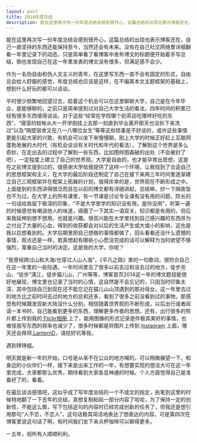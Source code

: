 ```yaml
---
layout: post
title: 2014年度总结
description: 能在这里再次写一份年度总结会感到很开心，这篇总结的出现也表示博客还在，自己一直坚持的东西还能保持至今，当然还会有未来。没有在自己社交网络里详细翻看一年里记录下的动态，只是简单看了看博客中发布博文的标题便开始着手写总结，倒也发现自己在这一年里发表的博文没有很多，但满足感不会少。
---
```

能在这里再次写一份年度总结会感到很开心，这篇总结的出现也表示博客还在，自己一直坚持的东西还能保持至今，当然还会有未来。没有在自己社交网络里详细翻看一年里记录下的动态，只是简单看了看博客中发布博文的标题便开始着手写总结，倒也发现自己在这一年里发表的博文没有很多，但满足感不会少。

作为一名伪自由和伪人文主义的青年，在这里写东西一直不会有固定的形式，自由总会给人舒服的感觉，年度总结也应该是这样，在不偏离本文主题框架的基础上，想到什么好玩的都可以谈谈。

平时很少频繁地回望过去，趁着这个机会可以在这里聊聊大学，自己是在今年毕业，是能够聊的，之前只是简单提到过对自己大学生活的看法，四年时间的积累已经有很多东西值得谈谈。对于这些“经常在学校哪个奶茶店吃哪样好吃的东西”、“寝室的蚊帐从大一开学刚挂上去那一刻直到毕业离开那天也没拆下来洗过”以及“隔壁宿舍又在八一八哪位女生”等等这些琐事是不好谈的，或许这些事情更能引起大家的兴致，有机会可以坐下来慢慢聊。刚上大学的时候正好赶上互联网蓬勃发展的大时代（有机会谈谈有关时代和年代的看法），了解到这个世界是多么奇妙，在走出去的过程中了解到一些东西，比如图样图森破的出处（不会被封了吧），一定程度上建立了自己的世界观。大学是自由的，也才能孕育出思想，这是在之前博文提到过的，很感谢大学给我提供了这样一个环境，让我找到了合适自己的思想框架和主义，在大学的最后阶段还制定了自己在接下来两三年时间里逐渐建立自己三观框架并在框架上拓展的计划，值得庆幸的是，世界观在不断形成之中。上面提到的东西讲得很泛而且在以前的博文都有详细讲起，总结嘛，炒一下隔夜饭也不为过。在大学上的所有课里，有一节课是讨论专业课有没有用的问题，院长的一句话给我留下极深的印象，“不是大学里学的知识没有用，是你没用”，听第一遍的时候感觉有嘲讽他人的味道，琢磨了一下其实一语双关，知识都是有用的，但后来我延伸到想不想用，也就是兴趣。很高兴能在大学里找到自己感兴趣的东西并为之付出了大量的心血，得到的收获都会对以后的生活产生或大或小的影响，这也是我以后想看到的。大学后期里把自己想做的事情都做了，回头看看还没什么遗憾的事情，观点还是一样，若真想起有哪些小心愿没完成的话可以解释为当时欲望不够强烈，尊重自己当时的决定。这是我的大学，你呢？

“我曾经跨过山和大海/也穿过人山人海”，《平凡之路》里的一句歌词，很符合自己在这一年里的一些际遇，一年时间里去了很多以前去过和没去过的地方，徒步尧山，“徒步”漓江，徒步猫儿山，广州等等，博客首页2014这一年的博文题目能很好地展现，博文里也记录了当时的心情，这自然是不会忘记的，只因当时印象太深，其中包括自己到现在还不能忘记在猫儿山山顶遇到的那对母女。这一年里去过的地方比之前时间去过的地方的总和还多，看到了很多之前没看到过的事物，那感觉有时候跟发现新大陆没什么分别，相信随着世界观的不断形成，以后出行或者阅读一本书时，自己能看到更多的东西，理解更多作者的思想。还有，出行很多的照片都上传到我的<a href="https://www.flickr.com/lattespirit/sets/" target="_blank"> Flickr相册 </a>上了，能用图像的形式记录是件极其美好的事情，也难怪我写东西的频率也减少了，很多时候都是将图片上传到 <a href="https://pinsta.me/lattespirit/" target="_blank">Instagram</a> 上面，哪天还会拜师<a href="https://dlyang.me" target="_blank"> LanternD</a>，请挖好坑等我。

遇到铮铮姐。

明天就是新一年的开始，口号是从来不在公众的地方喊的，可以稍微展望一下。和身边的小伙伴们一样，接下来是出来工作的一年，有想要实现的想法大可在这一年里完成，大家都那么优秀，期待看到大家各显神通的时候。个人方面觉得自己是准备好了的，看着。

在最后谈谈感情吧，这似乎成了写年度总结的一个不成文的规定，执笔到这里的时候特地翻了一下去年的总结，真想复制粘贴一部分内容了哈哈，为了保持一定的创新性，不能这么做，写下包括这句的内容时已经完成创新的任务了，但我还是想引用那句“人不恋，不恋人”，这句话极其简洁地表达了想表达的内容，可是第四次在博客里说这句话了啊，有时间我们坐下来点杯咖啡可以聊得更多。

一五年，祝所有人顺顺利利。
